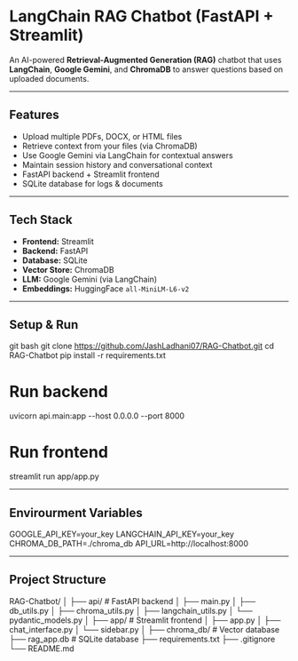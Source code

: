 # LangChain RAG Chatbot (FastAPI + Streamlit) 

An AI-powered **Retrieval-Augmented Generation (RAG)** chatbot that uses **LangChain**, **Google Gemini**, and **ChromaDB** to answer questions based on uploaded documents.

---

## Features 
- Upload multiple PDFs, DOCX, or HTML files  
- Retrieve context from your files (via ChromaDB)  
- Use Google Gemini via LangChain for contextual answers  
- Maintain session history and conversational context  
- FastAPI backend + Streamlit frontend  
- SQLite database for logs & documents  

---

## Tech Stack 
- **Frontend:** Streamlit  
- **Backend:** FastAPI  
- **Database:** SQLite  
- **Vector Store:** ChromaDB  
- **LLM:** Google Gemini (via LangChain)  
- **Embeddings:** HuggingFace `all-MiniLM-L6-v2`

---

## Setup & Run 

git bash
git clone https://github.com/JashLadhani07/RAG-Chatbot.git
cd RAG-Chatbot
pip install -r requirements.txt

# Run backend
uvicorn api.main:app --host 0.0.0.0 --port 8000

# Run frontend
streamlit run app/app.py

---

## Envirourment Variables
GOOGLE_API_KEY=your_key
LANGCHAIN_API_KEY=your_key
CHROMA_DB_PATH=./chroma_db
API_URL=http://localhost:8000

---

## Project Structure
RAG-Chatbot/
│
├── api/                # FastAPI backend
│   ├── main.py
│   ├── db_utils.py
│   ├── chroma_utils.py
│   ├── langchain_utils.py
│   └── pydantic_models.py
│
├── app/                # Streamlit frontend
│   ├── app.py
│   ├── chat_interface.py
│   └── sidebar.py
│
├── chroma_db/          # Vector database
├── rag_app.db          # SQLite database
├── requirements.txt
├── .gitignore
└── README.md
